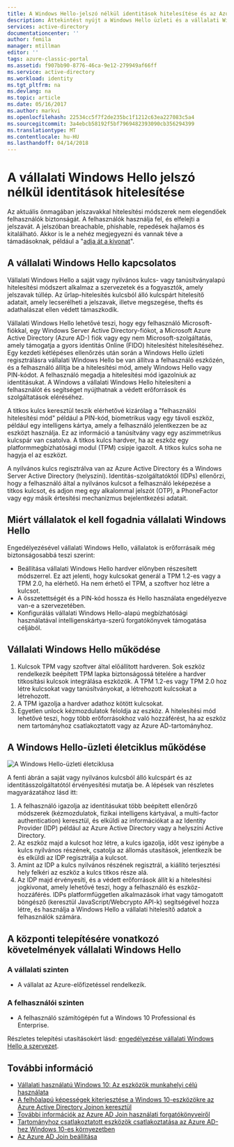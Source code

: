 ```yaml
---
title: A Windows Hello-jelszó nélkül identitások hitelesítése és az Azure AD |} Microsoft Docs
description: Áttekintést nyújt a Windows Hello üzleti és a vállalati Windows Hello telepítésével kapcsolatos további információkat.
services: active-directory
documentationcenter: ''
author: femila
manager: mtillman
editor: ''
tags: azure-classic-portal
ms.assetid: f907bb90-8776-46ca-9e12-279949af66ff
ms.service: active-directory
ms.workload: identity
ms.tgt_pltfrm: na
ms.devlang: na
ms.topic: article
ms.date: 05/16/2017
ms.author: markvi
ms.openlocfilehash: 22534cc5f7f2de235bc1f1212c63ea227083c5a4
ms.sourcegitcommit: 3a4ebcb58192f5bf7969482393090cb356294399
ms.translationtype: MT
ms.contentlocale: hu-HU
ms.lasthandoff: 04/14/2018
---
```

# <a name="authenticating-identities-without-passwords-through-windows-hello-for-business"></a>A vállalati Windows Hello jelszó nélkül identitások hitelesítése
Az aktuális önmagában jelszavakkal hitelesítési módszerek nem elegendőek felhasználók biztonságát. A felhasználók használja fel, és elfelejti a jelszavát. A jelszóban breachable, phishable, repedések hajlamos és kitalálható. Akkor is le a nehéz megjegyezni és vannak téve a támadásoknak, például a "[adja át a kivonat](https://technet.microsoft.com/dn785092.aspx)".

## <a name="about-windows-hello-for-business"></a>A vállalati Windows Hello kapcsolatos
Vállalati Windows Hello a saját vagy nyilvános kulcs- vagy tanúsítványalapú hitelesítési módszert alkalmaz a szervezetek és a fogyasztók, amely jelszavak túllép. Az űrlap-hitelesítés kulcsból álló kulcspárt hitelesítő adatait, amely lecserélheti a jelszavak, illetve megszegése, thefts és adathalászat ellen védett támaszkodik.

 Vállalati Windows Hello lehetővé teszi, hogy egy felhasználó Microsoft-fiókkal, egy Windows Server Active Directory-fiókot, a Microsoft Azure Active Directory (Azure AD-) fiók vagy egy nem Microsoft-szolgáltatás, amely támogatja a gyors identitás Online (FIDO) hitelesítést hitelesítéséhez. Egy kezdeti kétlépéses ellenőrzés után során a Windows Hello üzleti regisztrálásra vállalati Windows Hello be van állítva a felhasználó eszközén, és a felhasználó állítja be a hitelesítési mód, amely Windows Hello vagy PIN-kódot. A felhasználó megadja a hitelesítési mód igazolniuk az identitásukat. A Windows a vállalati Windows Hello hitelesíteni a felhasználót és segítséget nyújthatnak a védett erőforrások és szolgáltatások eléréséhez.

A titkos kulcs keresztül teszik elérhetővé kizárólag a "felhasználói hitelesítési mód" például a PIN-kód, biometrikus vagy egy távoli eszköz, például egy intelligens kártya, amely a felhasználó jelentkezzen be az eszközt használja. Ez az információ a tanúsítvány vagy egy aszimmetrikus kulcspár van csatolva. A titkos kulcs hardver, ha az eszköz egy platformmegbízhatósági modul (TPM) csipje igazolt. A titkos kulcs soha ne hagyja el az eszközt.

A nyilvános kulcs regisztrálva van az Azure Active Directory és a Windows Server Active Directory (helyszíni). Identitás-szolgáltatóktól (IDPs) ellenőrzi, hogy a felhasználó által a nyilvános kulcsot a felhasználó leképezése a titkos kulcsot, és adjon meg egy alkalommal jelszót (OTP), a PhoneFactor vagy egy másik értesítési mechanizmus bejelentkezési adatait.

## <a name="why-enterprises-should-adopt-windows-hello-for-business"></a>Miért vállalatok el kell fogadnia vállalati Windows Hello
Engedélyezésével vállalati Windows Hello, vállalatok is erőforrásaik még biztonságosabbá teszi szerint:

* Beállítása vállalati Windows Hello hardver előnyben részesített módszerrel. Ez azt jelenti, hogy kulcsokat generál a TPM 1.2-es vagy a TPM 2.0, ha elérhető. Ha nem érhető el TPM, a szoftver hoz létre a kulcsot.
* A összetettségét és a PIN-kód hossza és Hello használata engedélyezve van-e a szervezetében.
* Konfigurálás vállalati Windows Hello-alapú megbízhatósági használatával intelligenskártya-szerű forgatókönyvek támogatása céljából.

## <a name="how-windows-hello-for-business-works"></a>Vállalati Windows Hello működése
1. Kulcsok TPM vagy szoftver által előállított hardveren. Sok eszköz rendelkezik beépített TPM lapka biztonságossá tételére a hardver titkosítási kulcsok integrálása eszközök. A TPM 1.2-es vagy TPM 2.0 hoz létre kulcsokat vagy tanúsítványokat, a létrehozott kulcsokat a létrehozott.
2. A TPM igazolja a hardver adathoz kötött kulcsokat.
3. Egyetlen unlock kézmozdulatok feloldja az eszköz. A hitelesítési mód lehetővé teszi, hogy több erőforrásokhoz való hozzáférést, ha az eszköz nem tartományhoz csatlakoztatott vagy az Azure AD-tartományhoz.

## <a name="how-the-windows-hello-for-business-lifecycle-works"></a>A Windows Hello-üzleti életciklus működése
![A Windows Hello-üzleti életciklusa](./media/active-directory-azureadjoin/active-directory-azureadjoin-microsoft-passport.png)

A fenti ábrán a saját vagy nyilvános kulcsból álló kulcspárt és az identitásszolgáltatótól érvényesítési mutatja be. A lépések van részletes magyarázatához lásd itt:

1. A felhasználó igazolja az identitásukat több beépített ellenőrző módszerek (kézmozdulatok, fizikai intelligens kártyával, a multi-factor authentication) keresztül, és elküldi az információkat a az Identity Provider (IDP) például az Azure Active Directory vagy a helyszíni Active Directory.
2. Az eszköz majd a kulcsot hoz létre, a kulcs igazolja, időt vesz igénybe a kulcs nyilvános részének, csatolja az állomás utasítások, jelentkezik be és elküldi az IDP regisztrálja a kulcsot.
3. Amint az IDP a kulcs nyilvános részének regisztrál, a kiállító terjesztési hely felkéri az eszköz a kulcs titkos része alá.
4. Az IDP majd érvényesíti, és a védett erőforrások állít ki a hitelesítési jogkivonat, amely lehetővé teszi, hogy a felhasználó és eszköz-hozzáférés. IDPs platformfüggetlen alkalmazások írhat vagy támogatott böngésző (keresztül JavaScript/Webcrypto API-k) segítségével hozza létre, és használja a Windows Hello a vállalati hitelesítő adatok a felhasználók számára.

## <a name="the-deployment-requirements-for-windows-hello-for-business"></a>A központi telepítésére vonatkozó követelmények vállalati Windows Hello
### <a name="at-the-enterprise-level"></a>A vállalati szinten
* A vállalat az Azure-előfizetéssel rendelkezik.

### <a name="at-the-user-level"></a>A felhasználói szinten
* A felhasználó számítógépén fut a Windows 10 Professional és Enterprise.

Részletes telepítési utasításokért lásd: [engedélyezése vállalati Windows Hello a szervezet](active-directory-azureadjoin-passport-deployment.md).

## <a name="additional-information"></a>További információ
* [Vállalati használatú Windows 10: Az eszközök munkahelyi célú használata](active-directory-azureadjoin-windows10-devices-overview.md)
* [A felhőalapú képességek kiterjesztése a Windows 10-eszközökre az Azure Active Directory Joinon keresztül](active-directory-azureadjoin-user-upgrade.md)
* [További információk az Azure AD Join használati forgatókönyveiről](active-directory-azureadjoin-deployment-aadjoindirect.md)
* [Tartományhoz csatlakoztatott eszközök csatlakoztatása az Azure AD-hez Windows 10-es környezetben](active-directory-azureadjoin-devices-group-policy.md)
* [Az Azure AD Join beállítása](active-directory-azureadjoin-setup.md)

